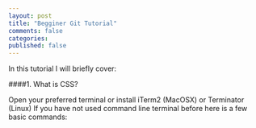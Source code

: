 ```yaml
---
layout: post
title: "Begginer Git Tutorial"
comments: false
categories: 
published: false
---
```

In this tutorial I will briefly cover:

####1. What is CSS?

Open your preferred terminal or install iTerm2 (MacOSX) or Terminator (Linux)
If you have not used command line terminal before here is a few basic commands:
